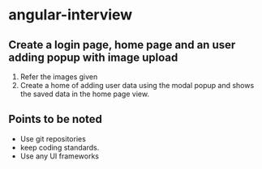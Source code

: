 # angular-interview
## Create a login page, home page and an user adding popup with image upload
1. Refer the images given
2. Create a home of adding user data using the modal popup and shows the saved data in the home page view.
## Points to be noted
* Use git repositories
* keep coding standards.
* Use any UI frameworks
 
